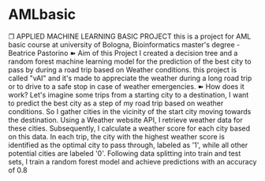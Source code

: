 # AMLbasic
❐ APPLIED MACHINE LEARNING BASIC PROJECT
this is a project for AML basic course at university of Bologna, Bioinformatics master's degree - Beatrice Pastorino
➽ Aim of this Project
I created a decision tree and a random forest machine learning model for the prediction of the best city to pass by during a road trip based on Weather conditions. this project is called "vAI" and it's made to appreciate the weather during a long road trip or to drive to a safe stop in case of weather emergencies.
➽ How does it work?
Let's imagine some trips from a starting city to a destination, I want to predict the best city as a step of my road trip based on weather conditions. So I gather cities in the vicinity of the start city moving towards the destination. Using a Weather website API, I retrieve weather data for these cities. Subsequently, I calculate a weather score for each city based on this data. In each trip, the city with the highest weather score is identified as the optimal city to pass through, labeled as '1', while all other potential cities are labeled '0'. Following data splitting into train and test sets, I train a random forest model and achieve predictions with an accuracy of 0.8
